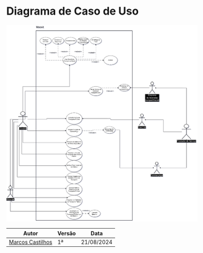 # Diagrama de Caso de Uso

![Diagrama de Caso de Uso](../assets/Diagrama%20de%20Caso%20de%20Uso/USECASE2.drawio.png)

|Autor  | Versão          |Data|
|-------|-----------------|----|
|[Marcos Castilhos](https://github.com/Marcosatc147)|1ª   |21/08/2024|